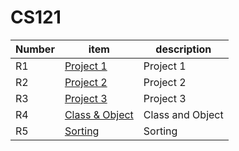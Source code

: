 # CS121
| Number | item | description |
|--------|------|-------------|
| R1     | [Project 1](https://github.com/YF4002/CS121/tree/project-one)     |     Project 1        |
| R2     | [Project 2](https://github.com/YF4002/CS121/tree/project-two)     |     Project 2        |
| R3     | [Project 3](https://github.com/YF4002/CS121/tree/project-three)     |      Project 3       |
| R4     | [Class & Object](https://github.com/YF4002/CS121/tree/Class-and-Object)     |     Class and Object        |
| R5     | [Sorting]()     |        Sorting     |
